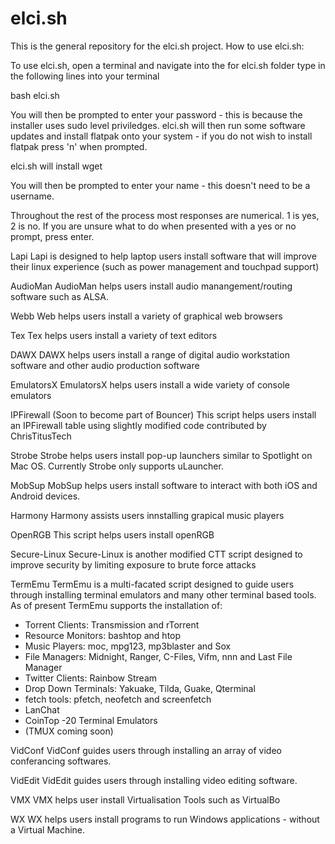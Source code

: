 # elci.sh
This is the general repository for the elci.sh project.
How to use elci.sh:

To use elci.sh, open a terminal and navigate into the for elci.sh folder
type in the following lines into your terminal

bash elci.sh

You will then be prompted to enter your password - this is because the installer uses sudo level priviledges.
elci.sh will then run some software updates and install flatpak onto your system - if you do not wish to install flatpak press 'n' when prompted.

elci.sh will install wget


You will then be prompted to enter your name - this doesn't need to be a username.

Throughout the rest of the process most responses are numerical. 1 is yes, 2 is no.
If you are unsure what to do when presented with a yes or no prompt, press enter.

Lapi
Lapi is designed to help laptop users install software that will improve their linux experience (such as power management and touchpad support)

AudioMan
AudioMan helps users install audio manangement/routing software such as ALSA.

Webb
Web helps users install a variety of graphical web browsers

Tex
Tex helps users install a variety of text editors

DAWX
DAWX helps users install a range of digital audio workstation software and other audio production software

EmulatorsX
EmulatorsX helps users install a wide variety of console emulators

IPFirewall (Soon to become part of Bouncer)
This script helps users install an IPFirewall table using slightly modified code contributed by ChrisTitusTech

Strobe
Strobe helps users install pop-up launchers similar to Spotlight on Mac OS. Currently Strobe only supports uLauncher.

MobSup
MobSup helps users install software to interact with both iOS and Android devices.

Harmony
Harmony assists users innstalling grapical music players

OpenRGB
This script helps users install openRGB

Secure-Linux
Secure-Linux is another modified CTT script designed to improve security by limiting exposure to brute force attacks

TermEmu
TermEmu is a multi-facated script designed to guide users through installing terminal emulators and many other terminal based tools.
As of present TermEmu supports the installation of:
- Torrent Clients: Transmission and rTorrent
- Resource Monitors: bashtop and htop
- Music Players: moc, mpg123, mp3blaster and Sox
- File Managers: Midnight, Ranger, C-Files, Vifm, nnn and Last File Manager
- Twitter Clients: Rainbow Stream
- Drop Down Terminals: Yakuake, Tilda, Guake, Qterminal
- fetch tools: pfetch, neofetch and screenfetch
- LanChat
- CoinTop 
-20 Terminal Emulators
- (TMUX coming soon)

VidConf
VidConf guides users through installing an array of video conferancing softwares.

VidEdit
VidEdit guides users through installing video editing software.

VMX
VMX helps user install Virtualisation Tools such as VirtualBo

WX
WX helps users install programs to run Windows applications - without a Virtual Machine.



